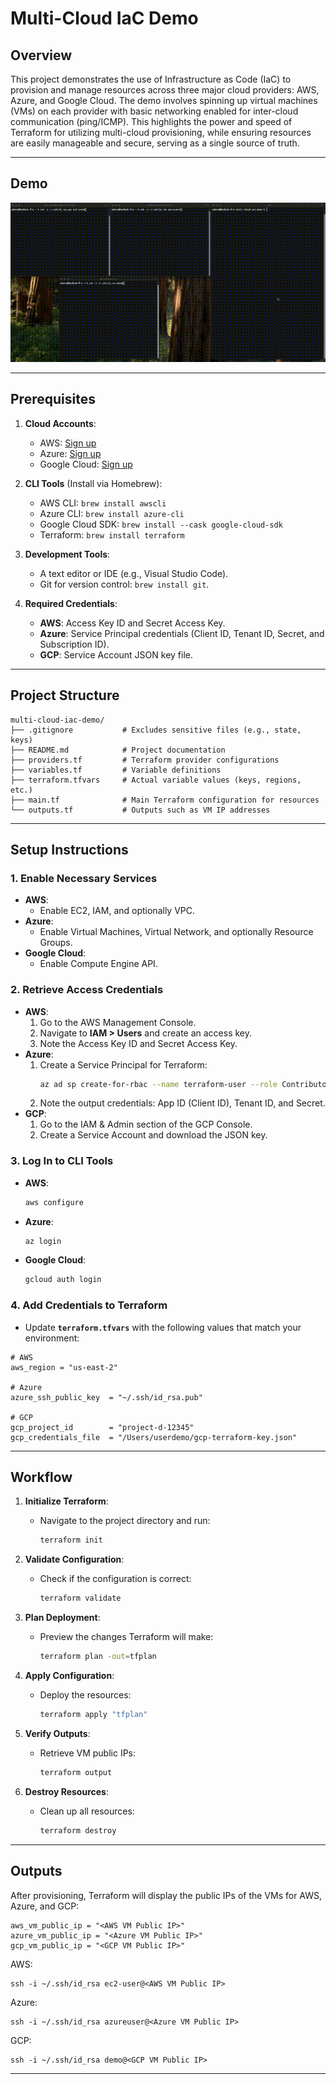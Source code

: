 # Multi-Cloud IaC Demo

## Overview
This project demonstrates the use of Infrastructure as Code (IaC) to provision and manage resources across three major cloud providers: AWS, Azure, and Google Cloud. The demo involves spinning up virtual machines (VMs) on each provider with basic networking enabled for inter-cloud communication (ping/ICMP). This highlights the power and speed of Terraform for utilizing multi-cloud provisioning, while ensuring resources are easily manageable and secure, serving as a single source of truth.

---

## Demo
![Demo](multi-cloud-iac-demo.gif)

---

## Prerequisites

1. **Cloud Accounts**:
   - AWS: [Sign up](https://aws.amazon.com/free/)
   - Azure: [Sign up](https://azure.microsoft.com/free/)
   - Google Cloud: [Sign up](https://cloud.google.com/free)

2. **CLI Tools** (Install via Homebrew):
   - AWS CLI: `brew install awscli`
   - Azure CLI: `brew install azure-cli`
   - Google Cloud SDK: `brew install --cask google-cloud-sdk`
   - Terraform: `brew install terraform`

3. **Development Tools**:
   - A text editor or IDE (e.g., Visual Studio Code).
   - Git for version control: `brew install git`.

4. **Required Credentials**:
   - **AWS**: Access Key ID and Secret Access Key.
   - **Azure**: Service Principal credentials (Client ID, Tenant ID, Secret, and Subscription ID).
   - **GCP**: Service Account JSON key file.

---

## Project Structure

```plaintext
multi-cloud-iac-demo/
├── .gitignore           # Excludes sensitive files (e.g., state, keys)
├── README.md            # Project documentation
├── providers.tf         # Terraform provider configurations
├── variables.tf         # Variable definitions
├── terraform.tfvars     # Actual variable values (keys, regions, etc.)
├── main.tf              # Main Terraform configuration for resources
└── outputs.tf           # Outputs such as VM IP addresses
```

---

## Setup Instructions

### 1. Enable Necessary Services

- **AWS**:
  - Enable EC2, IAM, and optionally VPC.
- **Azure**:
  - Enable Virtual Machines, Virtual Network, and optionally Resource Groups.
- **Google Cloud**:
  - Enable Compute Engine API.

### 2. Retrieve Access Credentials

- **AWS**:
  1. Go to the AWS Management Console.
  2. Navigate to **IAM > Users** and create an access key.
  3. Note the Access Key ID and Secret Access Key.
- **Azure**:
  1. Create a Service Principal for Terraform:
     ```bash
     az ad sp create-for-rbac --name terraform-user --role Contributor --scopes /subscriptions/<subscription-id>
     ```
  2. Note the output credentials: App ID (Client ID), Tenant ID, and Secret.
- **GCP**:
  1. Go to the IAM & Admin section of the GCP Console.
  2. Create a Service Account and download the JSON key.

### 3. Log In to CLI Tools

- **AWS**:
  ```bash
  aws configure
  ```
- **Azure**:
  ```bash
  az login
  ```
- **Google Cloud**:
  ```bash
  gcloud auth login
  ```

### 4. Add Credentials to Terraform

- Update **`terraform.tfvars`** with the following values that match your environment:

```hcl
# AWS
aws_region = "us-east-2"

# Azure
azure_ssh_public_key  = "~/.ssh/id_rsa.pub"

# GCP
gcp_project_id        = "project-d-12345"
gcp_credentials_file  = "/Users/userdemo/gcp-terraform-key.json"
```

---

## Workflow

1. **Initialize Terraform**:

   - Navigate to the project directory and run:
     ```bash
     terraform init
     ```

2. **Validate Configuration**:
   - Check if the configuration is correct:
     ```bash
     terraform validate
     ```

3. **Plan Deployment**:

   - Preview the changes Terraform will make:
     ```bash
     terraform plan -out=tfplan
     ```

4. **Apply Configuration**:

   - Deploy the resources:
     ```bash
     terraform apply "tfplan"
     ```

5. **Verify Outputs**:

   - Retrieve VM public IPs:
     ```bash
     terraform output
     ```

6. **Destroy Resources**:

   - Clean up all resources:
     ```bash
     terraform destroy
     ```

---

## Outputs

After provisioning, Terraform will display the public IPs of the VMs for AWS, Azure, and GCP:

```plaintext
aws_vm_public_ip = "<AWS VM Public IP>"
azure_vm_public_ip = "<Azure VM Public IP>"
gcp_vm_public_ip = "<GCP VM Public IP>"
```

AWS:  
```plaintext
ssh -i ~/.ssh/id_rsa ec2-user@<AWS VM Public IP>
```
Azure:  
```plaintext
ssh -i ~/.ssh/id_rsa azureuser@<Azure VM Public IP>
```
GCP:  
```plaintext
ssh -i ~/.ssh/id_rsa demo@<GCP VM Public IP>
```

---